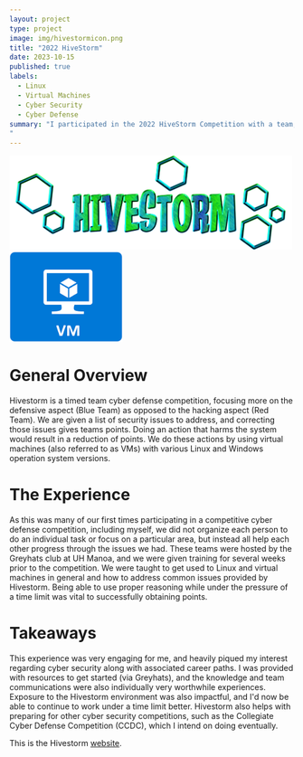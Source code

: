 ```yaml
---
layout: project
type: project
image: img/hivestormicon.png
title: "2022 HiveStorm"
date: 2023-10-15
published: true
labels:
  - Linux
  - Virtual Machines
  - Cyber Security
  - Cyber Defense
summary: "I participated in the 2022 HiveStorm Competition with a team, a competition awarding points based on capture-the-flag style objectives within various Linux and Windows operating system versions as well as security best practices.
"
---
```


<div class="text-center p-4">
  <img width="500px" src="../img/hivestormimg.png" class="img-thumbnail" >
</div>

<img width="200px" class="rounded float-start pe-4" src="../img/hivestormimg1.png">

<h1> General Overview </h1>
Hivestorm is a timed team cyber defense competition, focusing more on the defensive aspect (Blue Team) as opposed to the hacking aspect (Red Team). We are given a list of security issues to address, and correcting those issues gives teams points. Doing an action that harms the system would result in a reduction of points. We do these actions by using virtual machines (also referred to as VMs) with various Linux and Windows operation system versions. 


<h1> The Experience </h1>

As this was many of our first times participating in a competitive cyber defense competition, including myself, we did not organize each person to do an individual task or focus on a particular area, but instead all help each other progress through the issues we had. These teams were hosted by the Greyhats club at UH Manoa, and we were given training for several weeks prior to the competition. We were taught to get used to Linux and virtual machines in general and how to address common issues provided by Hivestorm. Being able to use proper reasoning while under the pressure of a time limit was vital to successfully obtaining points.

<h1> Takeaways </h1>

This experience was very engaging for me, and heavily piqued my interest regarding cyber security along with associated career paths. I was provided with resources to get started (via Greyhats), and the knowledge and team communications were also individually very worthwhile experiences. Exposure to the Hivestorm environment was also impactful, and I'd now be able to continue to work under a time limit better. Hivestorm also helps with preparing for other cyber security competitions, such as the Collegiate Cyber Defense Competition (CCDC), which I intend on doing eventually.

This is the Hivestorm [website](https://www.hivestorm.org/).
